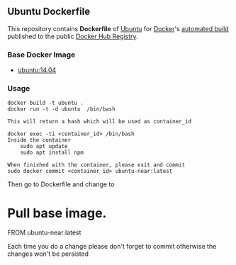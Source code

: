 ## Ubuntu Dockerfile


This repository contains **Dockerfile** of [Ubuntu](http://www.ubuntu.com/) for [Docker](https://www.docker.com/)'s [automated build](https://registry.hub.docker.com/u/dockerfile/ubuntu/) published to the public [Docker Hub Registry](https://registry.hub.docker.com/).


### Base Docker Image

* [ubuntu:14.04](https://registry.hub.docker.com/u/library/ubuntu/)


### Usage

    docker build -t ubuntu .
    docker run -t -d ubuntu  /bin/bash
    
    This will return a hash which will be used as container_id
    
    docker exec -ti <container_id> /bin/bash
    Inside the container
        sudo apt update
        sudo apt install npm
    
    When finished with the container, please exit and commit
    sudo docker commit <container_id> ubuntu-near:latest
   
   Then go to Dockerfile and change to 
   # Pull base image.
   FROM ubuntu-near:latest

   Each time you do a change please don't forget to commit otherwise the changes won't be persisted
